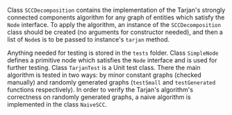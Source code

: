 Class `SCCDecomposition` contains the implementation of the 
Tarjan's strongly connected components algorithm for any graph
of entities which satisfy the `Node` interface. To apply
the algorithm, an instance of the `SCCDecomposition` class should be
created (no arguments for constructor needed), and then a list of 
`Node`s is to be passed to instance's `tarjan` method. 

Anything needed for testing is stored in the `tests` folder. 
Class `SimpleNode` defines a primitive node which satisfies the `Node`
interface and is used for further testing. Class `TarjanTest` is a Unit
test class. There the main algorithm is tested in two ways: by minor
constant graphs (checked manually) and randomly generated 
graphs (`testSmall` and `testGenerated` functions respectively). In 
order to verify the Tarjan's algorithm's correctness on randomly 
generated graphs, a naive algorithm is implemented in the class
`NaiveSCC`.